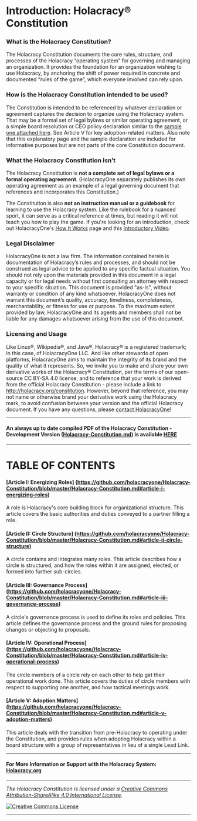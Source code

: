 # Introduction: Holacracy® Constitution

### What is the Holacracy Constitution?

The Holacracy Constitution documents the core rules, structure, and processes of the Holacracy “operating system” for governing and managing an organization. It provides the foundation for an organization wishing to use Holacracy, by anchoring the shift of power required in concrete and documented “rules of the game”, which everyone involved can rely upon.

### How is the Holacracy Constitution intended to be used?
The Constitution is intended to be referenced by whatever declaration or agreement captures the decision to organize using the Holacracy system. That may be a formal set of legal bylaws or similar operating agreement, or a simple board resolution or CEO policy declaration similar to the <a href="https://github.com/holacracyone/Holacracy-Constitution/blob/master/Adoption%20Declaration%20Sample.pdf" target="_blank">sample one attached here</a>. See Article V for key adoption-related matters. Also note that this explanatory page and the sample declaration are included for informative purposes but are not parts of the core Constitution document.

### What the Holacracy Constitution isn’t
The Holacracy Constitution is **not a complete set of legal bylaws or a formal operating agreement**. (HolacracyOne separately publishes its own operating agreement as an example of a legal governing document that references and incorporates this Constitution.)

The Constitution is also **not an instruction manual or a guidebook** for learning to use the Holacracy system. Like the rulebook for a nuanced sport, it can serve as a critical reference at times, but reading it will not teach you how to play the game. If you're looking for an introduction, check out HolacracyOne's <a href="http://holacracy.org/how-it-works" target="_blank">How It Works</a> page and this <a href="http://holacracy.org/intro" target="_blank">Introductory Video</a>.

### Legal Disclaimer
HolacracyOne is not a law firm. The information contained herein is documentation of Holacracy’s rules and processes, and should not be construed as legal advice to be applied to any specific factual situation. You should not rely upon the materials provided in this document in a legal capacity or for legal needs without first consulting an attorney with respect to your specific situation. This document is provided "as-is", without warranty or condition of any kind whatsoever. HolacracyOne does not warrant this document’s quality, accuracy, timeliness, completeness, merchantability, or fitness for use or purpose. To the maximum extent provided by law, HolacracyOne and its agents and members shall not be liable for any damages whatsoever arising from the use of this document.

### Licensing and Usage
Like Linux®, Wikipedia®, and Java®, Holacracy® is a registered trademark; in this case, of HolacracyOne LLC. And like other stewards of open platforms, HolacracyOne aims to maintain the integrity of its brand and the quality of what it represents. So, we invite you to make and share your own derivative works of the Holacracy® Constitution, per the terms of our open-source CC BY-SA 4.0 license, and to reference that your work is derived from the official Holacracy Constitution - please include a link to http://holacracy.org/constitution. However, beyond that reference, you may not name or otherwise brand your derivative work using the Holacracy mark, to avoid confusion between your version and the official Holacracy document. If you have any questions, please <a href="http://www.holacracy.org/contact/" target="_blank">contact HolacracyOne</a>!

---

#### An always up to date compiled PDF of the Holacracy Constitution - Development Version (<a href="https://github.com/holacracyone/Holacracy-Constitution/blob/master/Holacracy-Constitution.md" target="_blank">Holacracy-Constitution.md</a>) is available <a href="https://gitprint.com/holacracyone/Holacracy-Constitution/blob/master/Holacracy-Constitution.md" target="_blank">HERE</a>

---

# TABLE OF CONTENTS

#### [Article I: Energizing Roles] (https://github.com/holacracyone/Holacracy-Constitution/blob/master/Holacracy-Constitution.md#article-i-energizing-roles)

A role is Holacracy's core building block for organizational structure. This article covers the basic authorities and duties conveyed to a partner filling a role.

#### [Article II: Circle Structure] (https://github.com/holacracyone/Holacracy-Constitution/blob/master/Holacracy-Constitution.md#article-ii-circle-structure)

A circle contains and integrates many roles. This article describes how a circle is structured, and how the roles within it are assigned, elected, or formed into further sub-circles.

#### [Article III: Governance Process] (https://github.com/holacracyone/Holacracy-Constitution/blob/master/Holacracy-Constitution.md#article-iii-governance-process)

A circle's governance process is used to define its roles and policies. This article defines the governance process and the ground rules for proposing changes or objecting to proposals.

#### [Article IV: Operational Process] (https://github.com/holacracyone/Holacracy-Constitution/blob/master/Holacracy-Constitution.md#article-iv-operational-process)

The circle members of a circle rely on each other to help get their operational work done. This article covers the duties of circle members with respect to supporting one another, and how tactical meetings work.

#### [Article V: Adoption Matters] (https://github.com/holacracyone/Holacracy-Constitution/blob/master/Holacracy-Constitution.md#article-v-adoption-matters)

This article deals with the transition from pre-Holacracy to operating under the Constitution, and provides rules when adopting Holacracy within a board structure with a group of representatives in lieu of a single Lead Link.

---

#### For More Information or Support with the Holacracy System: <a href="http://Holacracy.org" target="_blank">Holacracy.org</a>

---

*_The Holacracy Constitution is licensed under a <a rel="license" href="http://creativecommons.org/licenses/by-sa/4.0/">Creative Commons Attribution-ShareAlike 4.0 International License</a>._*

<a rel="license" href="http://creativecommons.org/licenses/by-sa/4.0/" target="_blank"><img alt="Creative Commons License" style="border-width:0" src="https://i.creativecommons.org/l/by-sa/4.0/88x31.png" /></a> 

---

